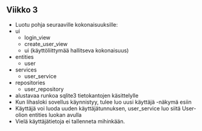 ## Viikko 3
- Luotu pohja seuraaville kokonaisuuksille:
- ui
	- login_view
	- create_user_view
	- ui (käyttöliittymää hallitseva kokonaisuus)
- entities
	- user
- services
	- user_service
- repositories
	- user_repository
- alustavaa runkoa sqlite3 tietokantojen käsittelylle
- Kun lihasloki sovellus käynnistyy, tulee luo uusi käyttäjä -näkymä esiin
- Käyttäjä voi luoda uuden käyttäjätunnuksen, user_service luo siitä User-olion entities luokan avulla
- Vielä käyttäjätietoja ei tallenneta mihinkään.
